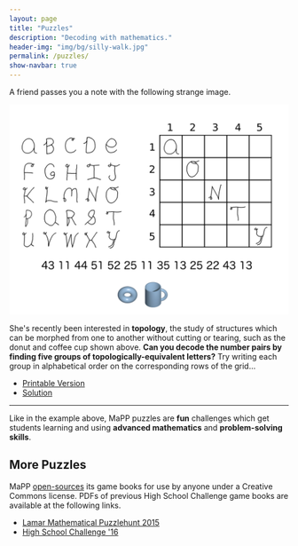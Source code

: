 ```yaml
---
layout: page
title: "Puzzles"
description: "Decoding with mathematics."
header-img: "img/bg/silly-walk.jpg"
permalink: /puzzles/
show-navbar: true
---
```


A friend passes you a note with the following strange image.

![Example Puzzle](/img/topology-puzzle.png)

She's recently been interested in **topology**, the study of structures
which can be morphed from one to another without cutting or tearing,
such as the donut and coffee cup shown above.
**Can you decode the number pairs by finding five groups of
topologically-equivalent letters?** Try writing each group in alphabetical
order on the corresponding rows of the grid...

* [Printable Version](https://github.com/MaPPmath/example-puzzle/raw/master/mapp-example-puzzle.pdf)
* [Solution](/img/topology-puzzle-solution.png)

---

Like in the example above, MaPP puzzles are **fun** challenges
which get students learning and using **advanced mathematics** and
**problem-solving skills**.

## More Puzzles

MaPP [open-sources](/open/) its game books for use by anyone under a
Creative Commons license. PDFs of previous High School Challenge game books
are available at the following links.

- [Lamar Mathematical Puzzlehunt 2015][lamp2015]
- [High School Challenge '16][hsc16]

[lamp2015]: https://github.com/MaPPmath/lamp-2015/raw/master/booklet.pdf
[hsc16]: https://github.com/MaPPmath/hsc16/raw/master/booklet.pdf

